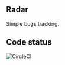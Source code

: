 ## Radar

Simple bugs tracking.

## Code status

[![CircleCI](https://circleci.com/gh/activebridge/radar-api.svg?style=svg)](https://circleci.com/gh/activebridge/radar-api)
